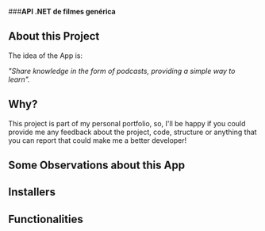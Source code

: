 ﻿###**API .NET de filmes genérica**

## **About this Project**

The idea of the App is:

*"Share knowledge in the form of podcasts, providing a simple way to learn".*


## **Why?**

This project is part of my personal portfolio, so, I'll be happy if you could provide me any feedback about the project, code, structure or anything that you can report that could make me a better developer!



## **Some Observations about this App**


## **Installers**


## **Functionalities**
